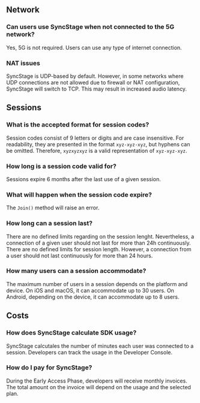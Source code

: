 ## Network

### Can users use SyncStage when not connected to the 5G network?
Yes, 5G is not required. Users can use any type of internet connection.

### NAT issues
SyncStage is UDP-based by default. However, in some networks where UDP connections are not allowed due to firewall or NAT configuration, SyncStage will switch to TCP. This may result in increased audio latency.

## Sessions

### What is the accepted format for session codes?
Session codes consist of 9 letters or digits and are case insensitive. For readability, they are presented in the format `xyz-xyz-xyz`, but hyphens can be omitted. Therefore, `xyzxyzxyz` is a valid representation of `xyz-xyz-xyz`.

### How long is a session code valid for?
Sessions expire 6 months after the last use of a given session.
 
### What will happen when the session code expire?
The `Join()` method will raise an error.

### How long can a session last?
There are no defined limits regarding on the session lenght. Nevertheless, a connection of a given user should not last for more than 24h continuously. 
There are no defined limits for session length. However, a connection from a user should not last continuously for more than 24 hours.

### How many users can a session accommodate?
The maximum number of users in a session depends on the platform and device. On iOS and macOS, it can accommodate up to 30 users. On Android, depending on the device, it can accommodate up to 8 users.

## Costs
### How does SyncStage calculate SDK usage?
SyncStage calcutales the number of minutes each user was connected to a session. Developers can track the usage in the Developer Console. 

### How do I pay for SyncStage?
During the Early Access Phase, developers will receive monthly invoices. The total amount on the invoice will depend on the usage and the selected plan.
